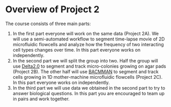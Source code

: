 # Overview of Project 2

The course consists of three main parts:

1. In the first part everyone will work on the same data (Project 2A). We will use a semi-automated workflow to segment time-lapse movie of 2D microfluidic flowcells and analyze how the frequency of two interacting cell types changes over time. In this part everyone works on independently.
2. In the second part we will split the group into two. Half the group will use [Delta2.0](https://delta.readthedocs.io) to segment and track micro-colonies growing on agar pads (Project 2B). The other half will use [BACMMAN](https://github.com/jeanollion/bacmman/wiki) to segment and track cells growing in 1D mother-machine microfluidic flowcells (Project 2C). In this part everyone works on independently.
3. In the third part we will use data we obtained in the second part to try to answer biological questions. In this part you are encouraged to team up in pairs and work together.
